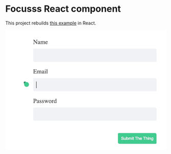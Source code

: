 # Focusss React component

This project rebuilds [this example](https://codepen.io/hakimel/pen/YzZoVxx) in React.

![Demo](./images/demo.gif)
